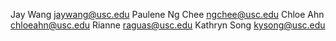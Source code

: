 Jay Wang
jaywang@usc.edu
Paulene Ng Chee
ngchee@usc.edu
Chloe Ahn
chloeahn@usc.edu
Rianne 
raguas@usc.edu
Kathryn Song
kysong@usc.edu